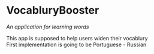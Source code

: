 # VocabluryBooster
<i>An application for learning words</i>

This app is supposed to help users widen their vocablury</br>
First implementation is going to be Portuguese - Russian
